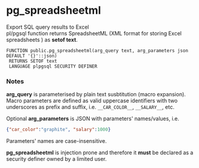 # pg_spreadsheetml
Export SQL query results to Excel  
pl/pgsql function returns SpreadsheetML (XML format for storing Excel spreadsheets ) as **setof text**. 

```PGSQL
FUNCTION public.pg_spreadsheetml(arg_query text, arg_parameters json DEFAULT '{}'::json)
 RETURNS SETOF text
 LANGUAGE plpgsql SECURITY DEFINER
```
### Notes
__arg_query__ is parameterised by plain text susbtitution (macro expansion).  
Macro parameters are defined as valid uppercase identifiers with two underscores as prefix and suffix, i.e. `__CAR_COLOR__`, `__SALARY__`, etc.

Optional __arg_parameters__ is JSON with parameters' names/values, i.e. 
```JSON
{"car_color":"graphite", "salary":1000}
```
Parameters' names are case-insensitive.

__pg_spreadsheetml__ is injection prone and therefore it __must__ be declared as a security definer owned by a limited user.
